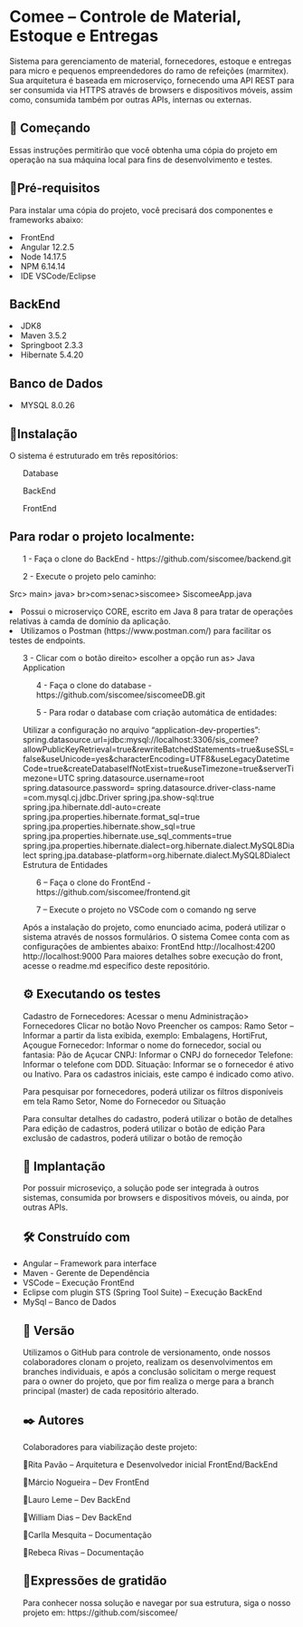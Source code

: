 <h1>Comee – Controle de Material, Estoque e Entregas</h1>
<p>Sistema para gerenciamento de material, fornecedores, estoque e entregas para micro e pequenos empreendedores do ramo de refeições (marmitex).
Sua arquitetura é baseada em microserviço, fornecendo uma API REST para ser consumida via HTTPS através de browsers e dispositivos móveis, assim como, consumida também por outras APIs, internas ou externas.</p>
<h2>🚀 Começando </h2>
<p>Essas instruções permitirão que você obtenha uma cópia do projeto em operação na sua máquina local para fins de desenvolvimento e testes.</p>
<h2> 📂Pré-requisitos</h2>
<p>Para instalar uma cópia do projeto, você precisará dos componentes e frameworks abaixo:</p>
<li>FrontEnd</li>
<li>Angular 12.2.5</li>
<li>Node 14.17.5</li>
<li>NPM 6.14.14</li>
<li>IDE VSCode/Eclipse </li>

<h2>BackEnd</h2>
<li>JDK8</li>
<li>Maven 3.5.2</li>
<li>Springboot 2.3.3</li>
<li>Hibernate 5.4.20</li>

<h2>Banco de Dados</h2>
<li>MYSQL 8.0.26</li>

<h2>🔧Instalação</h2>
<p>O sistema é estruturado em três repositórios:</p>
<ul>Database</ul>
<ul>BackEnd</ul>
<ul>FrontEnd</ul>

<h2>Para rodar o projeto localmente: </h2>
<ul>1 - Faça o clone do BackEnd - https://github.com/siscomee/backend.git</ul>
<ul>2 - Execute o projeto pelo caminho:</ul>
<p>Src> main> java> br>com>senac>siscomee> SiscomeeApp.java</p>
<li>Possui o microserviço CORE, escrito em Java 8 para tratar de operações relativas à camda de domínio da aplicação.</li>
<li>Utilizamos o Postman (https://www.postman.com/) para facilitar os testes de endpoints.</li>
<ul>3 - Clicar com o botão direito> escolher a opção run as> Java Application

<ul>4 - Faça o clone do database - https://github.com/siscomee/siscomeeDB.git</ul>
<ul>5 - Para rodar o database com criação automática de entidades:</ul>
<p>Utilizar a configuração no arquivo “application-dev-properties”: spring.datasource.url=jdbc:mysql://localhost:3306/sis_comee?allowPublicKeyRetrieval=true&rewriteBatchedStatements=true&useSSL=false&useUnicode=yes&characterEncoding=UTF8&useLegacyDatetimeCode=true&createDatabaseIfNotExist=true&useTimezone=true&serverTimezone=UTC
spring.datasource.username=root
spring.datasource.password=
spring.datasource.driver-class-name =com.mysql.cj.jdbc.Driver
spring.jpa.show-sql:true
spring.jpa.hibernate.ddl-auto=create
spring.jpa.properties.hibernate.format_sql=true
spring.jpa.properties.hibernate.show_sql=true
spring.jpa.properties.hibernate.use_sql_comments=true
spring.jpa.properties.hibernate.dialect=org.hibernate.dialect.MySQL8Dialect
spring.jpa.database-platform=org.hibernate.dialect.MySQL8Dialect
Estrutura de Entidades<p>

<ul>6 – Faça o clone do FrontEnd - https://github.com/siscomee/frontend.git </ul>
<ul>7 – Execute o projeto no VSCode com o comando ng serve</ul>

Após a instalação do projeto, como enunciado acima, poderá utilizar o sistema através de nossos formulários.
O sistema Comee conta com as configurações de ambientes abaixo:
FrontEnd
http://localhost:4200
http://localhost:9000
Para maiores detalhes sobre execução do front, acesse o readme.md específico deste repositório.

<h2>⚙️ Executando os testes</h2>
<p>Cadastro de Fornecedores:
Acessar o menu Administração> Fornecedores
Clicar no botão Novo
Preencher os campos:
Ramo Setor – Informar a partir da lista exibida, exemplo: Embalagens, HortiFrut, Açougue
Fornecedor: Informar o nome do fornecedor, social ou fantasia: Pão de Açucar
CNPJ: Informar o CNPJ do fornecedor
Telefone: Informar o telefone com DDD.
Situação: Informar se o fornecedor é ativo ou Inativo.
Para os cadastros iniciais, este campo é indicado como ativo.

Para pesquisar por fornecedores, poderá utilizar os filtros disponíveis em tela
Ramo Setor, Nome do Fornecedor ou Situação

Para consultar detalhes do cadastro, poderá utilizar o botão de detalhes 
Para edição de cadastros, poderá utilizar o botão de edição 
Para exclusão de cadastros, poderá utilizar o botão de remoção </p>

<h2>🚚 Implantação</h2>
Por possuir microseviço, a solução pode ser integrada à outros sistemas, consumida por browsers e dispositivos móveis, ou ainda, por outras APIs.
<h2>🛠 Construído com</h2>
<li>Angular – Framework para interface</li>
<li>Maven - Gerente de Dependência</li>
<li>VSCode – Execução FrontEnd</li>
<li>Eclipse com plugin STS (Spring Tool Suite) – Execução BackEnd</li>
<li>MySql – Banco de Dados</li>
<h2>🙋 Versão</h2>
<p>Utilizamos o GitHub para controle de versionamento, onde nossos colaboradores clonam o projeto, realizam os desenvolvimentos em branches individuais, e após a conclusão solicitam o merge request para o owner do projeto, que por fim realiza o merge para a branch principal (master) de cada repositório alterado.</p>
<h2>✒️ Autores</h2>
<p>Colaboradores para viabilização deste projeto:</p>
<p>👩Rita Pavão – Arquitetura e Desenvolvedor inicial FrontEnd/BackEnd<p/>
<p>👨Márcio Nogueira – Dev FrontEnd </p>
<p>👨Lauro Leme – Dev BackEnd</p>
<p>👨William Dias – Dev BackEnd</p>
<p>👩Carlla Mesquita – Documentação </p> 
<p>👩Rebeca Rivas – Documentação</p>
<h2>🎁Expressões de gratidão</h2>
Para conhecer nossa solução e navegar por sua estrutura, siga o nosso projeto em: https://github.com/siscomee/

